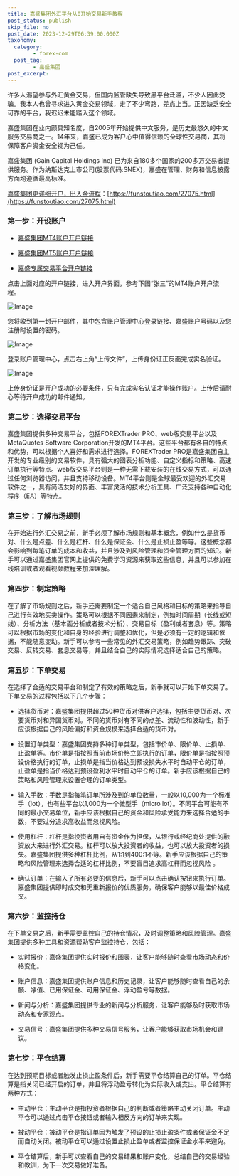 ```yaml
---
title: 嘉盛集团外汇平台从0开始交易新手教程
post_status: publish
skip_file: no
post_date: 2023-12-29T06:39:00.000Z
taxonomy:
  category:
        - forex-com
  post_tag:
        - 嘉盛集团
post_excerpt: 
---
```

许多人渴望参与外汇黄金交易，但国内监管缺失导致黑平台泛滥，不少人因此受骗。我本人也曾寻求进入黄金交易领域，走了不少弯路，差点上当。正因缺乏安全可靠的平台，我迟迟未能踏入这个领域。

嘉盛集团在业内颇具知名度，自2005年开始提供中文服务，是历史最悠久的中文服务交易商之一。14年来，嘉盛已成为客户心中值得信赖的全球性交易商，其将保障客户资金安全视为己任。

嘉盛集团 (Gain Capital Holdings Inc) 已为来自180多个国家的200多万交易者提供服务。作为纳斯达克上市公司(股票代码:SNEX)，嘉盛在管理、财务和信息披露方面均遵循最高标准。

[嘉盛集团更详细开户，出入金流程](https://funstoutiao.com/27075.html)：[https://funstoutiao.com/27075.html](https://funstoutiao.com/27075.html)

### 第一步：开设账户

* [嘉盛集团MT4账户开户链接](https://s.ssgg.net/jsmt4)

* [嘉盛集团MT5账户开户链接](https://s.ssgg.net/jsmt5)

* [嘉盛专属交易平台开户链接](https://s.ssgg.net/js)

点击上面对应的开户链接，进入开户界面，参考下图“张三”的MT4账户开户流程。

![Image](https://prod-files-secure.s3.us-west-2.amazonaws.com/39ed1227-6d7d-4570-be36-9ccd4a2c4241/7a167aea-686b-400d-af59-4e18eb607a40/640.png?X-Amz-Algorithm=AWS4-HMAC-SHA256&X-Amz-Content-Sha256=UNSIGNED-PAYLOAD&X-Amz-Credential=ASIAZI2LB466RMH3JLA4%2F20250318%2Fus-west-2%2Fs3%2Faws4_request&X-Amz-Date=20250318T101308Z&X-Amz-Expires=3600&X-Amz-Security-Token=IQoJb3JpZ2luX2VjEAIaCXVzLXdlc3QtMiJIMEYCIQCa4TkS82yqRp%2B7sNIAY7FEGepoIx2%2B6dxg9NduGgd6jwIhAPYcZRDgW2vRzk72%2FX8qkUDTTLlzXNnmcID9PzWXFSKSKv8DCFsQABoMNjM3NDIzMTgzODA1IgwnRCNijezo47JpWAwq3ANoOxkRU0nz0RX%2FmtO2boPs8WaEbwF2Q00qASXsVQsSfRCre63q4GnNh%2Ft%2FwHFd157rGFVnclqkhlO5Lh3bkIWqrCg4C8HUgMA04%2BF7XmHqV9Agep9iW9ZhVwzAg0L9Rn0xqlEQxWs44f%2FZ0aMf60J9bx4vrsQIefYYXKq%2BydCRY2FnwIHqIteKKt5ZcXM%2Bz0%2Fh9nGbS2rYovfew7Wj2HFivZuiYaJkBcdBqY9DMDcneDqmuOoyUJ0rF4q%2ByxTt2ODnkRzrhRvAtvY1HdhrzBfH8E1listXIl7L6tTj3jRtgkm1SVfq5eXfb3Cmv%2F5L3jqc%2BMfmy6v5PvoDjpQ9rxGArgFYvYsBAhhLAdJWuahmktgzYz%2BUdMp%2FMTXoJ39NhaJScmZi1yEtJHkk2Pw2%2BE6Iz42EEMXi0OrV6x8xvGaogpzn5tsobcocLzH85VzOCcuLrP%2FY7X3jjXR6BgSGQvFBgMzQ%2FH78UIB0VqwsWBwnwC7N8v%2FadFNsEYC4yINi%2F%2BQcb4Thnl0w9R4zLjcJANlnKNsmCIa2%2FxLZxPXYWpJHJfe0JeqRXUdO31PToQIiDWudPUXABtEXkGSxZRCUdQ5fkucyg4gkjg9h4sK8Nu6Mf3tkGQ8WDem4gDqzIzDrgOW%2BBjqkAataklsMpWLFLi8yEDScWPBckVnvQtzAt9fDHhD9txcTJxUxD9iyEY3DpP1Av1tjezygXru00eeQHre%2Bf9Kel3BUxfEoCFzYPQvjdY7rjIbDacbfAs7BB%2BDjAo%2FA5a7h0xiaJzmsVrjdKLho9Rcs%2F%2Fvl6fvNzqhOxQL%2FqoCTdKt83FYmCP%2B7t9MakzeWzFvioOnniq9NDnBWXzgDwbTKbeW5Jq6b&X-Amz-Signature=da72e02013b78039d47514fe7f59bea9f3036af1c41050ff52a14172f2638cc9&X-Amz-SignedHeaders=host&x-id=GetObject)

您将收到第一封开户邮件，其中包含账户管理中心登录链接、嘉盛账户号码以及您注册时设置的密码。

![Image](https://prod-files-secure.s3.us-west-2.amazonaws.com/39ed1227-6d7d-4570-be36-9ccd4a2c4241/eaa1c6b3-2877-4284-a0e1-530e222c27fb/image.png?X-Amz-Algorithm=AWS4-HMAC-SHA256&X-Amz-Content-Sha256=UNSIGNED-PAYLOAD&X-Amz-Credential=ASIAZI2LB466RMH3JLA4%2F20250318%2Fus-west-2%2Fs3%2Faws4_request&X-Amz-Date=20250318T101308Z&X-Amz-Expires=3600&X-Amz-Security-Token=IQoJb3JpZ2luX2VjEAIaCXVzLXdlc3QtMiJIMEYCIQCa4TkS82yqRp%2B7sNIAY7FEGepoIx2%2B6dxg9NduGgd6jwIhAPYcZRDgW2vRzk72%2FX8qkUDTTLlzXNnmcID9PzWXFSKSKv8DCFsQABoMNjM3NDIzMTgzODA1IgwnRCNijezo47JpWAwq3ANoOxkRU0nz0RX%2FmtO2boPs8WaEbwF2Q00qASXsVQsSfRCre63q4GnNh%2Ft%2FwHFd157rGFVnclqkhlO5Lh3bkIWqrCg4C8HUgMA04%2BF7XmHqV9Agep9iW9ZhVwzAg0L9Rn0xqlEQxWs44f%2FZ0aMf60J9bx4vrsQIefYYXKq%2BydCRY2FnwIHqIteKKt5ZcXM%2Bz0%2Fh9nGbS2rYovfew7Wj2HFivZuiYaJkBcdBqY9DMDcneDqmuOoyUJ0rF4q%2ByxTt2ODnkRzrhRvAtvY1HdhrzBfH8E1listXIl7L6tTj3jRtgkm1SVfq5eXfb3Cmv%2F5L3jqc%2BMfmy6v5PvoDjpQ9rxGArgFYvYsBAhhLAdJWuahmktgzYz%2BUdMp%2FMTXoJ39NhaJScmZi1yEtJHkk2Pw2%2BE6Iz42EEMXi0OrV6x8xvGaogpzn5tsobcocLzH85VzOCcuLrP%2FY7X3jjXR6BgSGQvFBgMzQ%2FH78UIB0VqwsWBwnwC7N8v%2FadFNsEYC4yINi%2F%2BQcb4Thnl0w9R4zLjcJANlnKNsmCIa2%2FxLZxPXYWpJHJfe0JeqRXUdO31PToQIiDWudPUXABtEXkGSxZRCUdQ5fkucyg4gkjg9h4sK8Nu6Mf3tkGQ8WDem4gDqzIzDrgOW%2BBjqkAataklsMpWLFLi8yEDScWPBckVnvQtzAt9fDHhD9txcTJxUxD9iyEY3DpP1Av1tjezygXru00eeQHre%2Bf9Kel3BUxfEoCFzYPQvjdY7rjIbDacbfAs7BB%2BDjAo%2FA5a7h0xiaJzmsVrjdKLho9Rcs%2F%2Fvl6fvNzqhOxQL%2FqoCTdKt83FYmCP%2B7t9MakzeWzFvioOnniq9NDnBWXzgDwbTKbeW5Jq6b&X-Amz-Signature=eaf55297534a6c813a2b353222a4b76c79d79d1328438515deb807ef803b8d50&X-Amz-SignedHeaders=host&x-id=GetObject)

登录账户管理中心，点击右上角“上传文件”，上传身份证正反面完成实名验证。

![Image](https://prod-files-secure.s3.us-west-2.amazonaws.com/39ed1227-6d7d-4570-be36-9ccd4a2c4241/54090639-09fc-46b4-a135-e0289f707147/image.png?X-Amz-Algorithm=AWS4-HMAC-SHA256&X-Amz-Content-Sha256=UNSIGNED-PAYLOAD&X-Amz-Credential=ASIAZI2LB466RMH3JLA4%2F20250318%2Fus-west-2%2Fs3%2Faws4_request&X-Amz-Date=20250318T101308Z&X-Amz-Expires=3600&X-Amz-Security-Token=IQoJb3JpZ2luX2VjEAIaCXVzLXdlc3QtMiJIMEYCIQCa4TkS82yqRp%2B7sNIAY7FEGepoIx2%2B6dxg9NduGgd6jwIhAPYcZRDgW2vRzk72%2FX8qkUDTTLlzXNnmcID9PzWXFSKSKv8DCFsQABoMNjM3NDIzMTgzODA1IgwnRCNijezo47JpWAwq3ANoOxkRU0nz0RX%2FmtO2boPs8WaEbwF2Q00qASXsVQsSfRCre63q4GnNh%2Ft%2FwHFd157rGFVnclqkhlO5Lh3bkIWqrCg4C8HUgMA04%2BF7XmHqV9Agep9iW9ZhVwzAg0L9Rn0xqlEQxWs44f%2FZ0aMf60J9bx4vrsQIefYYXKq%2BydCRY2FnwIHqIteKKt5ZcXM%2Bz0%2Fh9nGbS2rYovfew7Wj2HFivZuiYaJkBcdBqY9DMDcneDqmuOoyUJ0rF4q%2ByxTt2ODnkRzrhRvAtvY1HdhrzBfH8E1listXIl7L6tTj3jRtgkm1SVfq5eXfb3Cmv%2F5L3jqc%2BMfmy6v5PvoDjpQ9rxGArgFYvYsBAhhLAdJWuahmktgzYz%2BUdMp%2FMTXoJ39NhaJScmZi1yEtJHkk2Pw2%2BE6Iz42EEMXi0OrV6x8xvGaogpzn5tsobcocLzH85VzOCcuLrP%2FY7X3jjXR6BgSGQvFBgMzQ%2FH78UIB0VqwsWBwnwC7N8v%2FadFNsEYC4yINi%2F%2BQcb4Thnl0w9R4zLjcJANlnKNsmCIa2%2FxLZxPXYWpJHJfe0JeqRXUdO31PToQIiDWudPUXABtEXkGSxZRCUdQ5fkucyg4gkjg9h4sK8Nu6Mf3tkGQ8WDem4gDqzIzDrgOW%2BBjqkAataklsMpWLFLi8yEDScWPBckVnvQtzAt9fDHhD9txcTJxUxD9iyEY3DpP1Av1tjezygXru00eeQHre%2Bf9Kel3BUxfEoCFzYPQvjdY7rjIbDacbfAs7BB%2BDjAo%2FA5a7h0xiaJzmsVrjdKLho9Rcs%2F%2Fvl6fvNzqhOxQL%2FqoCTdKt83FYmCP%2B7t9MakzeWzFvioOnniq9NDnBWXzgDwbTKbeW5Jq6b&X-Amz-Signature=ec19e421ad4fed925b2c6af56b1d81bb4a12978e350edc530b9977d20c623c3b&X-Amz-SignedHeaders=host&x-id=GetObject)

上传身份证是开户成功的必要条件，只有完成实名认证才能操作账户。上传后请耐心等待开户成功的邮件通知。

### 第二步：选择交易平台

嘉盛集团提供多种交易平台，包括FOREXTrader PRO、web版交易平台以及MetaQuotes Software Corporation开发的MT4平台。这些平台都有各自的特点和优势，可以根据个人喜好和需求进行选择。FOREXTrader PRO是嘉盛集团自主开发的专业级别的交易软件，具有强大的图表分析功能、自定义指标和策略、高速订单执行等特点。web版交易平台则是一种无需下载安装的在线交易方式，可以通过任何浏览器访问，并且支持移动设备。MT4平台则是全球最受欢迎的外汇交易软件之一，具有简洁友好的界面、丰富灵活的技术分析工具、广泛支持各种自动化程序（EA）等特点。

### 第三步：了解市场规则

在开始进行外汇交易之前，新手必须了解市场规则和基本概念，例如什么是货币对、什么是点差、什么是杠杆、什么是保证金、什么是止损止盈等等。这些概念都会影响到每笔订单的成本和收益，并且涉及到风险管理和资金管理方面的知识。新手可以通过嘉盛集团官网上提供的免费学习资源来获取这些信息，并且可以参加在线培训或者观看视频教程来加深理解。

### 第四步：制定策略

在了解了市场规则之后，新手还需要制定一个适合自己风格和目标的策略来指导自己进行有效地买卖操作。策略可以根据不同因素来制定，例如时间周期（长线或短线）、分析方法（基本面分析或者技术分析）、交易目标（盈利或者套息）等。策略可以根据市场的变化和自身的经验进行调整和优化，但是必须有一定的逻辑和依据，不能随意变动。新手可以参考一些常见的外汇交易策略，例如趋势跟踪、突破交易、反转交易、套息交易等，并且结合自己的实际情况选择适合自己的策略。

### 第五步：下单交易

在选择了合适的交易平台和制定了有效的策略之后，新手就可以开始下单交易了。下单交易的过程包括以下几个步骤：

* 选择货币对：嘉盛集团提供超过50种货币对供客户选择，包括主要货币对、次要货币对和异国货币对。不同的货币对有不同的点差、流动性和波动性，新手应该根据自己的风险偏好和资金规模来选择合适的货币对。

* 设置订单类型：嘉盛集团支持多种订单类型，包括市价单、限价单、止损单、止盈单等。市价单是指按照当前市场价格立即执行的订单，限价单是指按照预设价格执行的订单，止损单是指当价格达到预设损失水平时自动平仓的订单，止盈单是指当价格达到预设盈利水平时自动平仓的订单。新手应该根据自己的策略和风险管理来设置合理的订单类型。

* 输入手数：手数是指每笔订单所涉及到的单位数量，一般以10,000为一个标准手（lot），也有些平台以1,000为一个微型手（micro lot）。不同平台可能有不同的最小交易单位，新手应该根据自己的资金和风险承受能力来选择合适的手数，不要过分追求高收益而忽视风险。

* 使用杠杆：杠杆是指投资者用自有资金作为担保，从银行或经纪商处提供的融资放大来进行外汇交易。杠杆可以放大投资者的收益，也可以放大投资者的损失。嘉盛集团提供多种杠杆比例，从1:1到400:1不等。新手应该根据自己的策略和风险管理来选择合适的杠杆比例，不要盲目追求高杠杆而忽视风险 。

* 确认订单：在输入了所有必要的信息后，新手可以点击确认按钮来执行订单。嘉盛集团提供即时成交和无重新报价的优质服务，确保客户能够以最佳价格成交。

### 第六步：监控持仓

在下单交易之后，新手需要监控自己的持仓情况，及时调整策略和风险管理。嘉盛集团提供多种工具和资源帮助客户监控持仓，包括：

* 实时报价：嘉盛集团提供实时报价和图表，让客户能够随时查看市场动态和价格变化。

* 账户信息：嘉盛集团提供账户信息和历史记录，让客户能够随时查看自己的余额、净值、已用保证金、可用保证金、浮动盈亏等数据。

* 新闻与分析：嘉盛集团提供专业的新闻与分析服务，让客户能够及时获取市场动态和专家观点。

* 交易信号：嘉盛集团提供多种交易信号服务，让客户能够获取市场机会和建议。

### 第七步：平仓结算

在达到预期目标或者触发止损止盈条件后，新手需要平仓结算自己的订单。平仓结算是指关闭已经开启的订单，并且将浮动盈亏转化为实际收入或支出。平仓结算有两种方式：

* 主动平仓：主动平仓是指投资者根据自己的判断或者策略主动关闭订单。主动平仓可以通过点击平仓按钮或者输入相反方向的订单来实现。

* 被动平仓：被动平仓是指订单因为触发了预设的止损止盈条件或者保证金不足而自动关闭。被动平仓可以通过设置止损止盈单或者监控保证金水平来避免。

* 平仓结算后，新手可以查看自己的交易结果和账户变化，总结自己的交易经验和教训，为下一次交易做好准备。